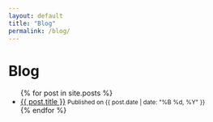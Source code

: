 ```yaml
---
layout: default
title: "Blog"
permalink: /blog/
---
```


<h1>Blog</h1>
<ul>
  {% for post in site.posts %}
  <li>
    <a href="{{ post.url | relative_url }}">{{ post.title }}</a>
    <small>Published on {{ post.date | date: "%B %d, %Y" }}</small>
  </li>
  {% endfor %}
</ul>
